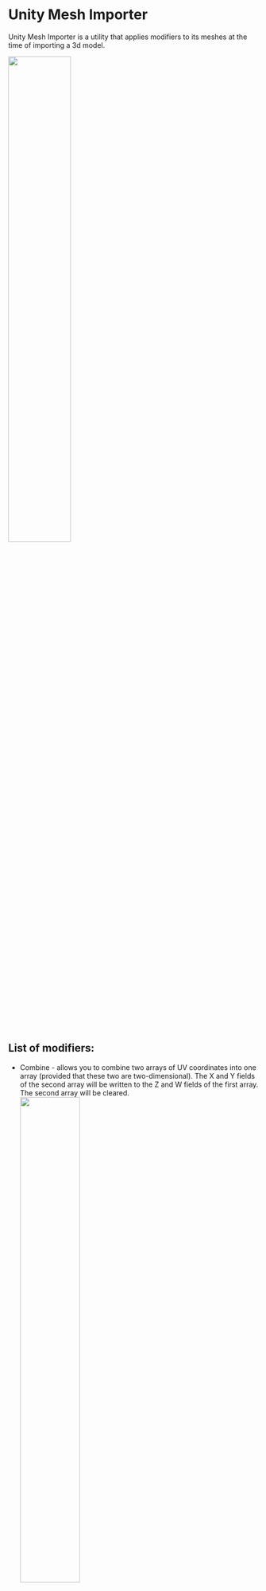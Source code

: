 # Unity Mesh Importer

Unity Mesh Importer is a utility that applies modifiers to its meshes at the time of importing a 3d model.

<img src="/../pics/pics/All.png" width="50%" height="50%">

List of modifiers:
------------------
* Combine - allows you to combine two arrays of UV coordinates into one array (provided that these two are two-dimensional). The X and Y fields of the second array will be written to the Z and W fields of the first array. The second array will be cleared. <br> <img src="/../pics/pics/Combine.png" width="50%" height="50%">

* Manual - allows you to write a specific value to any mesh array. This will allow it to be used, for example, as an origin point. <br> <img src="/../pics/pics/Manual.png" width="50%" height="50%">

* Mesh - allows you to transfer data from an external mesh to this mesh. For example, you can replace the Tangent array of this mesh with the Normal array of another mesh. <br> <img src="/../pics/pics/Mesh.png" width="50%" height="50%">

* Bounds - allows you to set the position and size of the [bounds](https://docs.unity3d.com/ScriptReference/Mesh-bounds.html) of this mesh. Useful in case you are animating a mesh and it goes beyond the original boundaries, which can lead to the camera clipping the render. <br> <img src="/../pics/pics/Bounds.png" width="50%" height="50%">

How to use:
-----------
To apply import modifiers to a mesh, it is necessary to select not the model object in the project, but the mesh itself inside it. This utility overrides the default Mesh Inspector behavior.

Notes:
------
This utility stores import settings in the [meta file](https://docs.unity3d.com/2018.4/Documentation/Manual/BehindtheScenes.html). If there are any errors, then remove the line [userData: ...](https://docs.unity3d.com/ScriptReference/AssetImporter-userData.html) from the [meta" file](https://docs.unity3d.com/2018.4/Documentation/Manual/BehindtheScenes.html).
